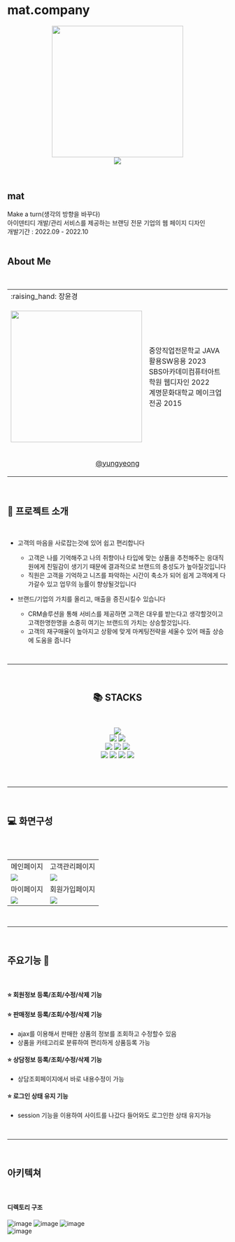 # mat.company

<p align="center"><img src="https://github.com/jangyungyeong/mat.company/assets/117636044/b7d811a1-9a36-4d8b-85c9-15f81b60ef69" width="300" ></br>
  <a href="https://hits.seeyoufarm.com">    
<img src="https://hits.seeyoufarm.com/api/count/incr/badge.svg?url=https%3A%2F%2Fgithub.com%2Fjangyungyeong%2Fmat.company.git&count_bg=%2379C83D&title_bg=%23555555&icon=&icon_color=%23E7E7E7&title=hits&edge_flat=false">
  </a>
  </p>
</br>

## mat
<p align="center"></p>
Make a turn(생각의 방향을 바꾸다)</br>
아이덴티디 개발/관리 서비스를 제공하는 브랜딩 전문 기업의 웹 페이지 디자인</br>
개발기간 : 2022.09 - 2022.10
</br></br>


## About Me
<p align="center"></p></br>
<table>
  <tr>
    <td> :raising_hand: 장윤경</td>
    <td></td>
  </tr>
  <tr>
    <td><p align="center"><img src="https://github.com/jangyungyeong/SystemCRM/assets/117636044/1ce99337-b163-4841-9ac4-e8897db26b5b" width="300" ></p></td>
    <td>
      중앙직업전문학교 JAVA활용SW응용 2023</br>
      SBS아카데미컴퓨터아트학원 웹디자인 2022</br>
      계명문화대학교 메이크업전공 2015
    </td>
  </tr>
  <tr>
    <td colspan="2"><p align="center"><a href="https://github.com/jangyungyeong">@yungyeong</a></p></td>
  </tr>
</table>
</br>


## :loudspeaker: 프로젝트 소개
<p align="center"></p></br>

* 고객의 마음을 사로잡는것에 있어 쉽고 편리합니다
  - 고객은 나를 기억해주고 나의 취향이나 타입에 맞는 상품을 추천해주는 응대직원에게 친밀감이 생기기 때문에 결과적으로 브랜드의 충성도가 높아질것입니다
  - 직원은 고객을 기억하고 니즈를 파악하는 시간이 축소가 되어 쉽게 고객에게 다가갈수 있고 업무의 능률이 향상될것입니다
  
* 브랜드/기업의 가치를 올리고, 매출을 증진시킬수 있습니다
  - CRM솔루션을 통해 서비스를 제공하면 고객은 대우를 받는다고 생각할것이고 고객한명한명을 소중히 여기는 브랜드의 가치는 상승할것입니다.
  - 고객의 재구매율이 높아지고 상황에 맞게 마케팅전략을 세울수 있어 매출 상승에 도움을 줍니다
</br>


----

</br>
<div align=center><h2>📚 STACKS</h2></div></br>
<p align="center"></p>
<div align=center> 
  <img src="https://img.shields.io/badge/java-007396?style=for-the-badge&logo=java&logoColor=white"> 
  <br>
  
  <img src="https://img.shields.io/badge/html5-E34F26?style=for-the-badge&logo=html5&logoColor=white"> 
  <img src="https://img.shields.io/badge/css-1572B6?style=for-the-badge&logo=css3&logoColor=white"> 
  <br>
  
  <img src="https://img.shields.io/badge/javascript-F7DF1E?style=for-the-badge&logo=javascript&logoColor=black"> 
  <img src="https://img.shields.io/badge/jquery-0769AD?style=for-the-badge&logo=jquery&logoColor=white">
  <img src="https://img.shields.io/badge/oracle-F80000?style=for-the-badge&logo=oracle&logoColor=white">
  <br>
  
  <img src="https://img.shields.io/badge/spring-6DB33F?style=for-the-badge&logo=spring&logoColor=white"> 
  <img src="https://img.shields.io/badge/bootstrap-7952B3?style=for-the-badge&logo=bootstrap&logoColor=white">
  <img src="https://img.shields.io/badge/apache tomcat-F8DC75?style=for-the-badge&logo=apachetomcat&logoColor=white">
  <img src="https://img.shields.io/badge/github-181717?style=for-the-badge&logo=github&logoColor=white">
  <br>
</div>
</br>
<p align="center" height="10"></p>
</br>

----
</br>

## :computer: 화면구성
<p align="center"></p></br>
</br>
<table>
  <tr>
    <td>메인페이지</td>
    <td>고객관리페이지</td>
  </tr>
  <tr>
    <td><img src="https://github.com/jangyungyeong/SystemCRM/assets/117636044/0bd37926-daf3-43e5-8250-196841b4ee28"></td>
    <td><img src="https://github.com/jangyungyeong/SystemCRM/assets/117636044/17db195a-0f4e-42bf-8c9c-75099583e5f1"></td>
  </tr>
  <tr>
    <td>마이페이지</td>
    <td>회원가입페이지</td>
  </tr>
  <tr>
    <td><img src="https://github.com/jangyungyeong/SystemCRM/assets/117636044/b83ba8ed-ea8d-401d-b931-a6fc95ef2646"></td>
    <td><img src="https://github.com/jangyungyeong/SystemCRM/assets/117636044/bcce11a0-5169-4664-be13-1e5e94e88f34"></td>
  </tr>
</table>
</br>


----
</br>

## 주요기능 :pushpin:
<p align="center"></p></br>

  #### :star: 회원정보 등록/조회/수정/삭제 기능
  
  #### :star: 판매정보 등록/조회/수정/삭제 기능
  * ajax를 이용해서 판매한 상품의 정보를 조회하고 수정할수 있음
  * 상품을 카테고리로 분류하여 편리하게 상품등록 가능
    
  #### :star: 상담정보 등록/조회/수정/삭제 기능
  * 상담조회페이지에서 바로 내용수정이 가능

  #### :star: 로그인 상태 유지 기능
  * session 기능을 이용하여 사이트를 나갔다 들어와도 로그인한 상태 유지가능
</br>


----
</br>

## 아키텍쳐
<p align="center"></p></br>

  #### 디렉토리 구조

![image](https://github.com/jangyungyeong/SystemCRM/assets/117636044/9e2e2974-d8a1-437b-a77c-5b794a03924e)
![image](https://github.com/jangyungyeong/SystemCRM/assets/117636044/cb64761b-cb89-496c-84dc-74f433db4af2)
![image](https://github.com/jangyungyeong/SystemCRM/assets/117636044/560a30fe-ede7-4d3d-87d9-700ccb96234d)</br>
![image](https://github.com/jangyungyeong/SystemCRM/assets/117636044/568d116a-0a1b-48b7-ac1d-a03e90bf7d2b)

